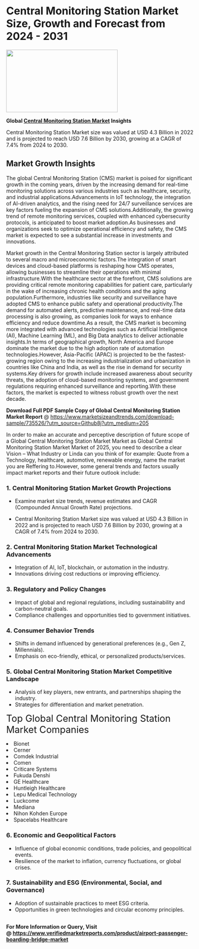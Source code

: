 <H1>Central Monitoring Station Market Size, Growth and Forecast from 2024 - 2031</H1><img class="aligncenter size-medium wp-image-584254" src="https://thirdeyenews.in/wp-content/uploads/2024/09/Global-Market-Research-300x168.jpeg" alt="" width="300" height="168" /><p><strong>Global&nbsp;<a href="https://www.marketsizeandtrends.com/download-sample/735526/?utm_source=Github8j?utm_medium=205">Central Monitoring Station Market</a> Insights</strong></p><p>Central Monitoring Station Market size was valued at USD 4.3 Billion in 2022 and is projected to reach USD 7.6 Billion by 2030, growing at a CAGR of 7.4% from 2024 to 2030.</p><p><h2>Market Growth Insights</h2> <p>The global Central Monitoring Station (CMS) market is poised for significant growth in the coming years, driven by the increasing demand for real-time monitoring solutions across various industries such as healthcare, security, and industrial applications.Advancements in IoT technology, the integration of AI-driven analytics, and the rising need for 24/7 surveillance services are key factors fueling the expansion of CMS solutions.Additionally, the growing trend of remote monitoring services, coupled with enhanced cybersecurity protocols, is anticipated to boost market adoption.As businesses and organizations seek to optimize operational efficiency and safety, the CMS market is expected to see a substantial increase in investments and innovations.</p> <p>Market growth in the Central Monitoring Station sector is largely attributed to several macro and microeconomic factors.The integration of smart devices and cloud-based platforms is reshaping how CMS operates, allowing businesses to streamline their operations with minimal infrastructure.With the healthcare sector at the forefront, CMS solutions are providing critical remote monitoring capabilities for patient care, particularly in the wake of increasing chronic health conditions and the aging population.Furthermore, industries like security and surveillance have adopted CMS to enhance public safety and operational productivity.The demand for automated alerts, predictive maintenance, and real-time data processing is also growing, as companies look for ways to enhance efficiency and reduce downtime.As a result, the CMS market is becoming more integrated with advanced technologies such as Artificial Intelligence (AI), Machine Learning (ML), and Big Data analytics to deliver actionable insights.In terms of geographical growth, North America and Europe dominate the market due to the high adoption rate of automation technologies.However, Asia-Pacific (APAC) is projected to be the fastest-growing region owing to the increasing industrialization and urbanization in countries like China and India, as well as the rise in demand for security systems.Key drivers for growth include increased awareness about security threats, the adoption of cloud-based monitoring systems, and government regulations requiring enhanced surveillance and reporting.With these factors, the market is expected to witness robust growth over the next decade.</p> <p><span class=""><strong>Download Full PDF Sample Copy of Global Central Monitoring Station Market Report</strong> @ <a href="https://www.marketsizeandtrends.com/download-sample/735526/?utm_source=Github8j?utm_medium=205" target="_blank">https://www.marketsizeandtrends.com/download-sample/735526/?utm_source=Github8j?utm_medium=205</a></span></p><p>In order to make an accurate and perceptive description of future scope of a Global&nbsp;Central Monitoring Station Market Market as Global&nbsp;Central Monitoring Station Market Market of 2025, you need to describe a clear Vision &ndash; What Industry or Linda can you think of for example: Quote from a Technology, healthcare, automotive, renewable energy, name the market you are Reffering to.However, some general trends and factors usually impact market reports and their future outlook include:</p><h3>1.&nbsp;<strong>Central Monitoring Station Market Growth Projections</strong></h3><ul><li>Examine market size trends, revenue estimates and CAGR (Compounded Annual Growth Rate) projections.</li><li><p>Central Monitoring Station Market size was valued at USD 4.3 Billion in 2022 and is projected to reach USD 7.6 Billion by 2030, growing at a CAGR of 7.4% from 2024 to 2030.</p></li></ul><h3>2.&nbsp;<strong>Central Monitoring Station Market Technological Advancements</strong></h3><ul><li>Integration of AI, IoT, blockchain, or automation in the industry.</li><li>Innovations driving cost reductions or improving efficiency.</li></ul><h3>3.&nbsp;<strong>Regulatory and Policy Changes</strong></h3><ul><li>Impact of global and regional regulations, including sustainability and carbon-neutral goals.</li><li>Compliance challenges and opportunities tied to government initiatives.</li></ul><h3>4.&nbsp;<strong>Consumer Behavior Trends</strong></h3><ul><li>Shifts in demand influenced by generational preferences (e.g., Gen Z, Millennials).</li><li>Emphasis on eco-friendly, ethical, or personalized products/services.</li></ul><h3>5.&nbsp;<strong>Global Central Monitoring Station Market Competitive Landscape</strong></h3><ul><li>Analysis of key players, new entrants, and partnerships shaping the industry.</li><li>Strategies for differentiation and market penetration.</li></ul><p data-pm-slice="1 1 []"><span style="color: inherit; font-family: inherit; font-size: 25px;">Top Global Central Monitoring Station Market Companies</span></p><div class="" data-test-id=""><p><li>Bionet</li><li> Cerner</li><li> Comdek Industrial</li><li> Comen</li><li> Criticare Systems</li><li> Fukuda Denshi</li><li> GE Healthcare</li><li> Huntleigh Healthcare</li><li> Lepu Medical Technology</li><li> Luckcome</li><li> Mediana</li><li> Nihon Kohden Europe</li><li> Spacelabs Healthcare</li></p></div><h3>6.&nbsp;<strong>Economic and Geopolitical Factors</strong></h3><ul><li>Influence of global economic conditions, trade policies, and geopolitical events.</li><li>Resilience of the market to inflation, currency fluctuations, or global crises.</li></ul><h3>7.&nbsp;<strong>Sustainability and ESG (Environmental, Social, and Governance)</strong></h3><ul><li>Adoption of sustainable practices to meet ESG criteria.</li><li>Opportunities in green technologies and circular economy principles.</li></ul><h2><strong style="font-size: 14px;">For More Information or Query, Visit @&nbsp;</strong><a style="background-color: #ffffff; font-size: 14px;" href="https://www.marketsizeandtrends.com/report/central-monitoring-station-market/" target="_blank">https://www.verifiedmarketreports.com/product/airport-passenger-boarding-bridge-market</a></h2>